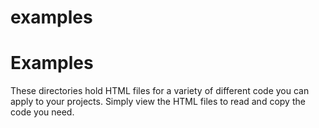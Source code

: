 # examples
<h1>Examples</h1>
<p>These directories hold HTML files for a variety of different code you can apply to your projects. Simply view the HTML files to read and copy the code you need.</p>
